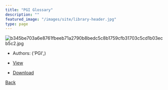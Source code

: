 ```yaml
---
title: "PGI Glossary"
description: ""
featured_image: "/images/site/library-header.jpg"
type: page
---
```


![b345be703a6e8761fbeeb71a2790b8bedc5c8b1759cfb31703c5cd1b03ecb5c2.jpg](https://drive.google.com/uc?export=view&id=1E-QdMyfjoIZ70c7lSpui8YdEZ3zx4D_o)
* Authors: ('PGI',)
* <a href="https://drive.google.com/uc?export=view&id=1QlbdA7Dj3C5RBA2TK4RZLyNM87XD7Bkp" target="_blank">View</a>

* [Download](https://drive.google.com/uc?export=download&id=1QlbdA7Dj3C5RBA2TK4RZLyNM87XD7Bkp)

[Back](/library/)
